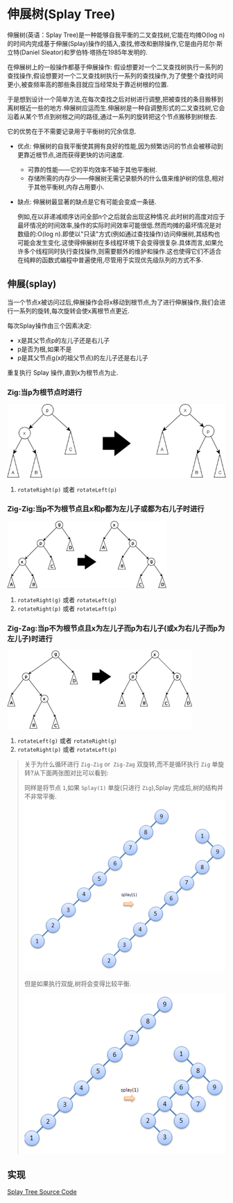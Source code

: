 # 伸展树(Splay Tree)

伸展树(英语：Splay Tree)是一种能够自我平衡的二叉查找树,它能在均摊O(log n)的时间内完成基于伸展(Splay)操作的插入,查找,修改和删除操作,它是由丹尼尔·斯立特(Daniel Sleator)和罗伯特·塔扬在1985年发明的.

在伸展树上的一般操作都基于伸展操作: 假设想要对一个二叉查找树执行一系列的查找操作,假设想要对一个二叉查找树执行一系列的查找操作,为了使整个查找时间更小,被查频率高的那些条目就应当经常处于靠近树根的位置.

于是想到设计一个简单方法,在每次查找之后对树进行调整,把被查找的条目搬移到离树根近一些的地方.伸展树应运而生.伸展树是一种自调整形式的二叉查找树,它会沿着从某个节点到树根之间的路径,通过一系列的旋转把这个节点搬移到树根去.

它的优势在于不需要记录用于平衡树的冗余信息.

* 优点:  伸展树的自我平衡使其拥有良好的性能,因为频繁访问的节点会被移动到更靠近根节点,进而获得更快的访问速度.
  * 可靠的性能——它的平均效率不输于其他平衡树.
  * 存储所需的内存少——伸展树无需记录额外的什么值来维护树的信息,相对于其他平衡树,内存占用要小.
* 缺点: 伸展树最显著的缺点是它有可能会变成一条链.
  
  例如,在以非递减顺序访问全部n个之后就会出现这种情况.此时树的高度对应于最坏情况的时间效率,操作的实际时间效率可能很低.然而均摊的最坏情况是对数级的:O(log n).即使以"只读"方式(例如通过查找操作)访问伸展树,其结构也可能会发生变化.这使得伸展树在多线程环境下会变得很复杂.具体而言,如果允许多个线程同时执行查找操作,则需要额外的维护和操作.这也使得它们不适合在纯粹的函数式编程中普遍使用,尽管用于实现优先级队列的方式不多.

## 伸展(splay)

当一个节点x被访问过后,伸展操作会将x移动到根节点,为了进行伸展操作,我们会进行一系列的旋转,每次旋转会使x离根节点更近.

每次Splay操作由三个因素决定:

* x是其父节点p的左儿子还是右儿子
* p是否为根,如果不是
* p是其父节点g(x的祖父节点)的左儿子还是右儿子

重复执行 Splay 操作,直到x为根节点为止.

### Zig:当p为根节点时进行

![Zig](img/Splay_tree_zig.png)

1. `rotateRight(p)` 或者 `rotateLeft(p)`

### Zig-Zig:当p不为根节点且x和p都为左儿子或都为右儿子时进行

![Zig-Zig](img/Splay_tree_zigzig.gif)

1. `rotateRight(g)` 或者 `rotateLeft(g)`
2. `rotateRight(p)` 或者 `rotateLeft(p)`

### Zig-Zag:当p不为根节点且x为左儿子而p为右儿子(或x为右儿子而p为左儿子)时进行

![Zig-Zag](img/Splay_tree_zigzag.gif)

1.  `rotateLeft(g)` 或者 `rotateRight(g)`
2.  `rotateRight(p)` 或者 `rotateLeft(p)`

> 关于为什么循环进行 `Zig-Zig` or` Zig-Zag` 双旋转,而不是循环执行 `Zig` 单旋转?从下面两张图对比可以看到:
>
> 同样是将节点 `1`,如果 `Splay(1)` 单旋(只进行 `Zig`),Splay 完成后,树的结构并不非常平衡.
> ![Spaly-Single](img/Splay-Single.png)
>
> 但是如果执行双旋,树将会变得比较平衡.
>
> ![Spaly-Double](img/Splay-Double.png)

## 实现

[Splay Tree Source Code](../src/tree/SplayTree.js)
